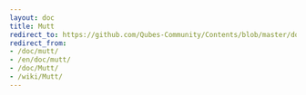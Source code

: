 ```yaml
---
layout: doc
title: Mutt
redirect_to: https://github.com/Qubes-Community/Contents/blob/master/docs/configuration/mutt.md
redirect_from:
- /doc/mutt/
- /en/doc/mutt/
- /doc/Mutt/
- /wiki/Mutt/
---
```


